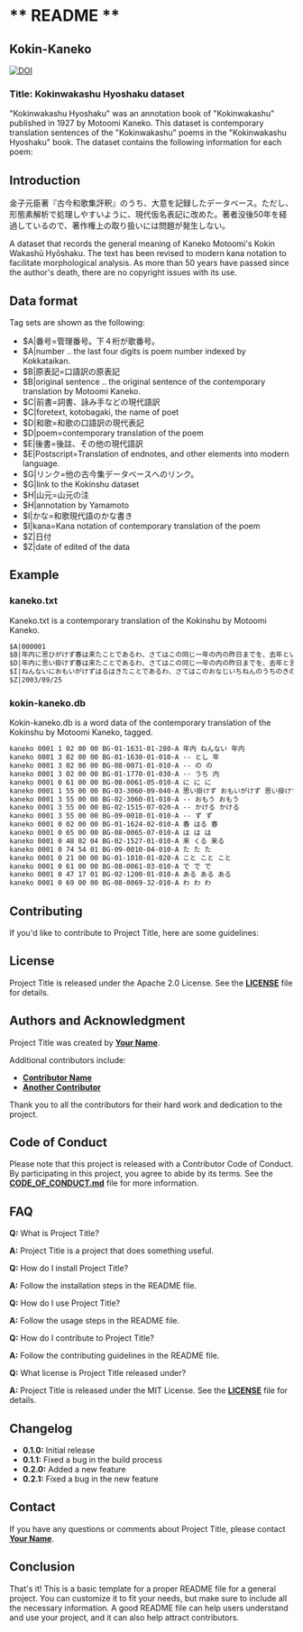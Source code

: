 # ** README **

## **Kokin-Kaneko**

[![DOI](https://zenodo.org/badge/868652787.svg)](https://zenodo.org/badge/latestdoi/868652787)

### Title: Kokinwakashu Hyoshaku dataset

"Kokinwakashu Hyoshaku" was an annotation book of "Kokinwakashu" published in 1927 by Motoomi Kaneko.
This dataset is contemporary translation sentences of the "Kokinwakashu" poems in the "Kokinwakashu Hyoshaku" book.
The dataset contains the following information for each poem:

## **Introduction**

金子元臣著『古今和歌集評釈』のうち、大意を記録したデータベース。ただし、形態素解析で処理しやすいように、現代仮名表記に改めた。著者没後50年を経過しているので、著作権上の取り扱いには問題が発生しない。

A dataset that records the general meaning of Kaneko Motoomi's Kokin Wakashū Hyōshaku.
The text has been revised to modern kana notation to facilitate morphological analysis.
As more than 50 years have passed since the author's death, there are no copyright issues with its use.

## **Data format**

Tag sets are shown as the following:

- $A|番号=管理番号。下４桁が歌番号。
- $A|number .. the last four digits is poem number indexed by Kokkataikan.
- $B|原表記=口語訳の原表記
- $B|original sentence .. the original sentence of the contemporary translation by Motoomi Kaneko.
- $C|前書=詞書、詠み手などの現代語訳
- $C|foretext, kotobagaki, the name of poet
- $D|和歌=和歌の口語訳の現代表記
- $D|poem=contemporary translation of the poem
- $E|後書=後註、その他の現代語訳
- $E|Postscript=Translation of endnotes, and other elements into modern language.
- $G|リンク=他の古今集データベースへのリンク。
- $G|link to the Kokinshu dataset
- $H|山元=山元の注
- $H|annotation by Yamamoto
- $I|かな=和歌現代語のかな書き
- $I|kana=Kana notation of contemporary translation of the poem
- $Z|日付
- $Z|date of edited of the data

## **Example**

### kaneko.txt

<!-- kaneko.txt: 金子元臣による古今集の現代語訳 -->

Kaneko.txt is a contemporary translation of the Kokinshu by Motoomi Kaneko.

```txt
$A|000001
$B|年内に思ひがけず春は来たことであるわ、さてはこの同じ一年の内の昨日までを、去年といはうか、それとも今年といはうか。
$D|年内に思い掛けず春は来たことであるわ、さてはこの同じ一年の内の昨日までを、去年と言おうか、それとも今年と言おうか。
$I|ねんないにおもいがけずはるはきたことであるわ、さてはこのおなじいちねんのうちのきのうまでを、きょねんといおうか、それともことしといおうか。
$Z|2003/09/25
```

### kokin-kaneko.db

<!-- kokin-kaneko.db: 金子元臣による古今集の現代語訳を単語データに分割し、タグ付けを施したもの。 -->

Kokin-kaneko.db is a word data of the contemporary translation of the Kokinshu by Motoomi Kaneko, tagged.

```txt
kaneko 0001 1 02 00 00 BG-01-1631-01-280-A 年内 ねんない 年内
kaneko 0001 3 02 00 00 BG-01-1630-01-010-A -- とし 年
kaneko 0001 3 02 00 00 BG-08-0071-01-010-A -- の の
kaneko 0001 3 02 00 00 BG-01-1770-01-030-A -- うち 内
kaneko 0001 0 61 00 00 BG-08-0061-05-010-A に に に
kaneko 0001 1 55 00 00 BG-03-3060-09-040-A 思い掛けず おもいがけず 思い掛けず
kaneko 0001 3 55 00 00 BG-02-3060-01-010-A -- おもう おもう
kaneko 0001 3 55 00 00 BG-02-1515-07-020-A -- かける かける
kaneko 0001 3 55 00 00 BG-09-0010-01-010-A -- ず ず
kaneko 0001 0 02 00 00 BG-01-1624-02-010-A 春 はる 春
kaneko 0001 0 65 00 00 BG-08-0065-07-010-A は は は
kaneko 0001 0 48 02 04 BG-02-1527-01-010-A 来 くる 来る
kaneko 0001 0 74 54 01 BG-09-0010-04-010-A た た た
kaneko 0001 0 21 00 00 BG-01-1010-01-020-A こと こと こと
kaneko 0001 0 61 00 00 BG-08-0061-03-010-A で で で
kaneko 0001 0 47 17 01 BG-02-1200-01-010-A ある ある ある
kaneko 0001 0 69 00 00 BG-08-0069-32-010-A わ わ わ
```

## **Contributing**

If you'd like to contribute to Project Title, here are some guidelines:

## **License**

Project Title is released under the Apache 2.0 License. See the **[LICENSE](https://www.blackbox.ai/share/LICENSE)** file for details.

## **Authors and Acknowledgment**

Project Title was created by **[Your Name](https://github.com/username)**.

Additional contributors include:

- **[Contributor Name](https://github.com/contributor-name)**
- **[Another Contributor](https://github.com/another-contributor)**

Thank you to all the contributors for their hard work and dedication to the project.

## **Code of Conduct**

Please note that this project is released with a Contributor Code of Conduct. By participating in this project, you agree to abide by its terms. See the **[CODE_OF_CONDUCT.md](https://www.blackbox.ai/share/CODE_OF_CONDUCT.md)** file for more information.

## **FAQ**

**Q:** What is Project Title?

**A:** Project Title is a project that does something useful.

**Q:** How do I install Project Title?

**A:** Follow the installation steps in the README file.

**Q:** How do I use Project Title?

**A:** Follow the usage steps in the README file.

**Q:** How do I contribute to Project Title?

**A:** Follow the contributing guidelines in the README file.

**Q:** What license is Project Title released under?

**A:** Project Title is released under the MIT License. See the **[LICENSE](https://www.blackbox.ai/share/LICENSE)** file for details.

## **Changelog**

- **0.1.0:** Initial release
- **0.1.1:** Fixed a bug in the build process
- **0.2.0:** Added a new feature
- **0.2.1:** Fixed a bug in the new feature

## **Contact**

If you have any questions or comments about Project Title, please contact **[Your Name](you@example.com)**.

## **Conclusion**

That's it! This is a basic template for a proper README file for a general project. You can customize it to fit your needs, but make sure to include all the necessary information. A good README file can help users understand and use your project, and it can also help attract contributors.

```

```
